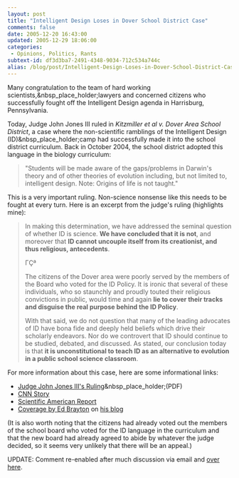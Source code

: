 ```yaml
---
layout: post
title: "Intelligent Design Loses in Dover School District Case"
comments: false
date: 2005-12-20 16:43:00
updated: 2005-12-29 18:06:00
categories:
 - Opinions, Politics, Rants
subtext-id: df3d3ba7-2491-4348-9034-712c534a744c
alias: /blog/post/Intelligent-Design-Loses-in-Dover-School-District-Case.aspx
---
```



Many congratulation to the team of hard working scientists,&nbsp_place_holder;lawyers and concerned citizens who successfully fought off the Intelligent Design agenda in Harrisburg, Pennsylvania.

Today, Judge John Jones III ruled in _Kitzmiller et al v. Dover Area School District_, a case where the non-scientific ramblings of the Intelligent Design (ID)&nbsp_place_holder;camp had successfully made it into the school district curriculum. Back in October 2004, the school district adopted this language in the biology curriculum:

> "Students will be made aware of the gaps/problems in Darwin's theory and of other theories of evolution including, but not limited to, intelligent design. Note: Origins of life is not taught."

This is a very important ruling. Non-science nonsense like this needs to be fought at every turn. Here is an excerpt from the judge's ruling (highlights mine):

> In making this determination, we have addressed the seminal question of whether ID is science. **We have concluded that it is not**, and moreover that **ID cannot uncouple itself from its creationist, and thus religious, antecedents**. 
> 
> ΓÇª
> 
> The citizens of the Dover area were poorly served by the members of the Board who voted for the ID Policy. It is ironic that several of these individuals, who so staunchly and proudly touted their religious convictions in public, would time and again **lie to cover their tracks and disguise the real purpose behind the ID Policy**.
> 
> With that said, we do not question that many of the leading advocates of ID have bona fide and deeply held beliefs which drive their scholarly endeavors. Nor do we controvert that ID should continue to be studied, debated, and discussed. As stated, our conclusion today is that **it is unconstitutional to teach ID as an alternative to evolution in a public school science classroom**.

For more information about this case, here are some informational links:

  * [Judge John Jones III's Ruling](http://www.pamd.uscourts.gov/kitzmiller/kitzmiller_342.pdf)&nbsp_place_holder;(PDF) 
  * [CNN Story](http://www.cnn.com/2005/LAW/12/20/intelligent.design/index.html)
  * [Scientific American Report](http://blog.sciam.com/index.php?title=threw_the_book_at_em&more=1&c=1&tb=1&pb=1)
  * [Coverage by Ed Brayton](http://www.stcynic.com/blog/archives/2005/12/best_possible_outcome_in_dover.php) on [his blog](http://www.stcynic.com/blog/)

(It is also worth noting that the citizens had already voted out the members of the school board who voted for the ID language in the curriculum and that the new board had already agreed to abide by whatever the judge decided, so it seems very unlikely that there will be an appeal.)

UPDATE: Comment re-enabled after much discussion via email and [over here](http://www.peterprovost.org/archive/2005/12/27/10397.aspx).
